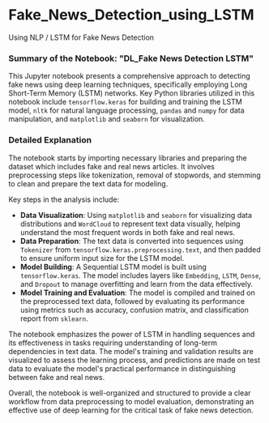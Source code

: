 # Fake_News_Detection_using_LSTM
 Using NLP / LSTM for Fake News Detection

### Summary of the Notebook: "DL_Fake News Detection LSTM"

This Jupyter notebook presents a comprehensive approach to detecting fake news using deep learning techniques, specifically employing Long Short-Term Memory (LSTM) networks. Key Python libraries utilized in this notebook include `tensorflow.keras` for building and training the LSTM model, `nltk` for natural language processing, `pandas` and `numpy` for data manipulation, and `matplotlib` and `seaborn` for visualization.

### Detailed Explanation

The notebook starts by importing necessary libraries and preparing the dataset which includes fake and real news articles. It involves preprocessing steps like tokenization, removal of stopwords, and stemming to clean and prepare the text data for modeling.

Key steps in the analysis include:
- **Data Visualization**: Using `matplotlib` and `seaborn` for visualizing data distributions and `WordCloud` to represent text data visually, helping understand the most frequent words in both fake and real news.
- **Data Preparation**: The text data is converted into sequences using `Tokenizer` from `tensorflow.keras.preprocessing.text`, and then padded to ensure uniform input size for the LSTM model.
- **Model Building**: A Sequential LSTM model is built using `tensorflow.keras`. The model includes layers like `Embedding`, `LSTM`, `Dense`, and `Dropout` to manage overfitting and learn from the data effectively.
- **Model Training and Evaluation**: The model is compiled and trained on the preprocessed text data, followed by evaluating its performance using metrics such as accuracy, confusion matrix, and classification report from `sklearn`.

The notebook emphasizes the power of LSTM in handling sequences and its effectiveness in tasks requiring understanding of long-term dependencies in text data. The model's training and validation results are visualized to assess the learning process, and predictions are made on test data to evaluate the model's practical performance in distinguishing between fake and real news.

Overall, the notebook is well-organized and structured to provide a clear workflow from data preprocessing to model evaluation, demonstrating an effective use of deep learning for the critical task of fake news detection.